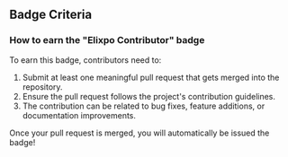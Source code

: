 ## Badge Criteria

### How to earn the "Elixpo Contributor" badge
To earn this badge, contributors need to:
1. Submit at least one meaningful pull request that gets merged into the repository.
2. Ensure the pull request follows the project's contribution guidelines.
3. The contribution can be related to bug fixes, feature additions, or documentation improvements.

Once your pull request is merged, you will automatically be issued the badge!
